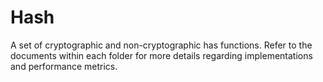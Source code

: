 # Hash

A set of cryptographic and non-cryptographic has functions. Refer to the documents within each folder for more details regarding implementations and performance metrics.
